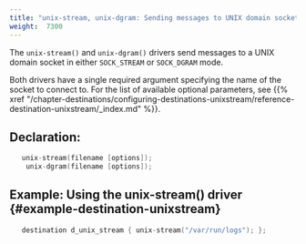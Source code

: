 ```yaml
---
title: "unix-stream, unix-dgram: Sending messages to UNIX domain sockets"
weight:  7300
---
```

<!-- DISCLAIMER: This file is based on the syslog-ng Open Source Edition documentation https://github.com/balabit/syslog-ng-ose-guides/commit/2f4a52ee61d1ea9ad27cb4f3168b95408fddfdf2 and is used under the terms of The syslog-ng Open Source Edition Documentation License. The file has been modified by Axoflow. -->

The `unix-stream()` and `unix-dgram()` drivers send messages to a UNIX domain socket in either `SOCK_STREAM` or `SOCK_DGRAM` mode.

Both drivers have a single required argument specifying the name of the socket to connect to. For the list of available optional parameters, see {{% xref "/chapter-destinations/configuring-destinations-unixstream/reference-destination-unixstream/_index.md" %}}.


## Declaration:

```c
   unix-stream(filename [options]);
    unix-dgram(filename [options]);
```



## Example: Using the unix-stream() driver {#example-destination-unixstream}

```c
   destination d_unix_stream { unix-stream("/var/run/logs"); };
```

